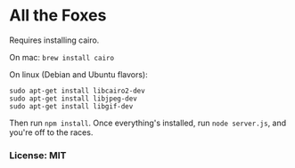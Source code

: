 # All the Foxes

Requires installing cairo.

On mac: `brew install cairo`

On linux (Debian and Ubuntu flavors):
```
sudo apt-get install libcairo2-dev
sudo apt-get install libjpeg-dev
sudo apt-get install libgif-dev
```

Then run `npm install`. Once everything's installed, run `node server.js`, and you're off to the races.

### License: MIT

